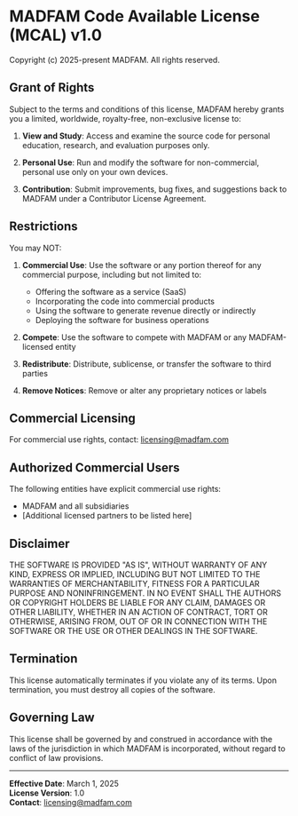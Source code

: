 # MADFAM Code Available License (MCAL) v1.0

Copyright (c) 2025-present MADFAM. All rights reserved.

## Grant of Rights

Subject to the terms and conditions of this license, MADFAM hereby grants you a 
limited, worldwide, royalty-free, non-exclusive license to:

1. **View and Study**: Access and examine the source code for personal education,
   research, and evaluation purposes only.

2. **Personal Use**: Run and modify the software for non-commercial, personal use 
   only on your own devices.

3. **Contribution**: Submit improvements, bug fixes, and suggestions back to MADFAM
   under a Contributor License Agreement.

## Restrictions

You may NOT:

1. **Commercial Use**: Use the software or any portion thereof for any commercial 
   purpose, including but not limited to:
   - Offering the software as a service (SaaS)
   - Incorporating the code into commercial products
   - Using the software to generate revenue directly or indirectly
   - Deploying the software for business operations

2. **Compete**: Use the software to compete with MADFAM or any MADFAM-licensed entity

3. **Redistribute**: Distribute, sublicense, or transfer the software to third parties

4. **Remove Notices**: Remove or alter any proprietary notices or labels

## Commercial Licensing

For commercial use rights, contact: licensing@madfam.com

## Authorized Commercial Users

The following entities have explicit commercial use rights:
- MADFAM and all subsidiaries
- [Additional licensed partners to be listed here]

## Disclaimer

THE SOFTWARE IS PROVIDED "AS IS", WITHOUT WARRANTY OF ANY KIND, EXPRESS OR IMPLIED,
INCLUDING BUT NOT LIMITED TO THE WARRANTIES OF MERCHANTABILITY, FITNESS FOR A PARTICULAR
PURPOSE AND NONINFRINGEMENT. IN NO EVENT SHALL THE AUTHORS OR COPYRIGHT HOLDERS BE LIABLE
FOR ANY CLAIM, DAMAGES OR OTHER LIABILITY, WHETHER IN AN ACTION OF CONTRACT, TORT OR
OTHERWISE, ARISING FROM, OUT OF OR IN CONNECTION WITH THE SOFTWARE OR THE USE OR OTHER
DEALINGS IN THE SOFTWARE.

## Termination

This license automatically terminates if you violate any of its terms. Upon
termination, you must destroy all copies of the software.

## Governing Law

This license shall be governed by and construed in accordance with the laws of
the jurisdiction in which MADFAM is incorporated, without regard to conflict of
law provisions.

---

**Effective Date**: March 1, 2025  
**License Version**: 1.0  
**Contact**: licensing@madfam.com